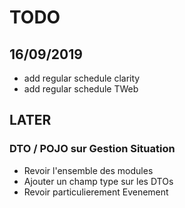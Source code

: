 # TODO

## 16/09/2019
- add regular schedule clarity
- add regular schedule TWeb

## LATER
### DTO / POJO sur Gestion Situation
- Revoir l'ensemble des modules
- Ajouter un champ type sur les DTOs
- Revoir particulierement Evenement

